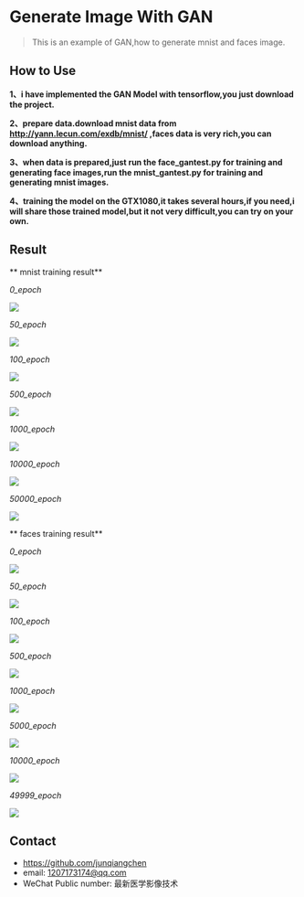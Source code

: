 # Generate Image With GAN
> This is an example of GAN,how to generate mnist and faces image.

## How to Use

**1、i have implemented the GAN Model with tensorflow,you just download the project.**

**2、prepare data.download mnist data from http://yann.lecun.com/exdb/mnist/ ,faces data is very rich,you can download anything.**

**3、when data is prepared,just run the face_gantest.py for training and generating face images,run the mnist_gantest.py for training and generating mnist images.**

**4、training the model on the GTX1080,it takes several hours,if you need,i will share those trained model,but it not very difficult,you can try on your own.**


## Result

** mnist training result**

*0_epoch*

![](mnistsample_0_epoch.png)

*50_epoch*

![](mnistsample_50_epoch.png)

*100_epoch*

![](mnistsample_100_epoch.png)

*500_epoch*

![](mnistsample_500_epoch.png)

*1000_epoch*

![](mnistsample_1000_epoch.png)

*10000_epoch*

![](mnistsample_10000_epoch.png)

*50000_epoch*

![](mnistsample_50000_epoch.png)

** faces training result**

*0_epoch*

![](sampleface_0_epoch.png)

*50_epoch*

![](sampleface_50_epoch.png)

*100_epoch*

![](sampleface_100_epoch.png)

*500_epoch*

![](sampleface_500_epoch.png)

*1000_epoch*

![](sampleface_1000_epoch.png)

*5000_epoch*

![](sampleface_5000_epoch.png)

*10000_epoch*

![](sampleface_10000_epoch.png)

*49999_epoch*

![](sampleface_49999_epoch.png)

## Contact
* https://github.com/junqiangchen
* email: 1207173174@qq.com
* WeChat Public number: 最新医学影像技术

